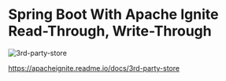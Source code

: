 # Spring Boot With Apache Ignite Read-Through, Write-Through

![3rd-party-store](https://files.readme.io/2b3807b-in_memory_data.png)

https://apacheignite.readme.io/docs/3rd-party-store